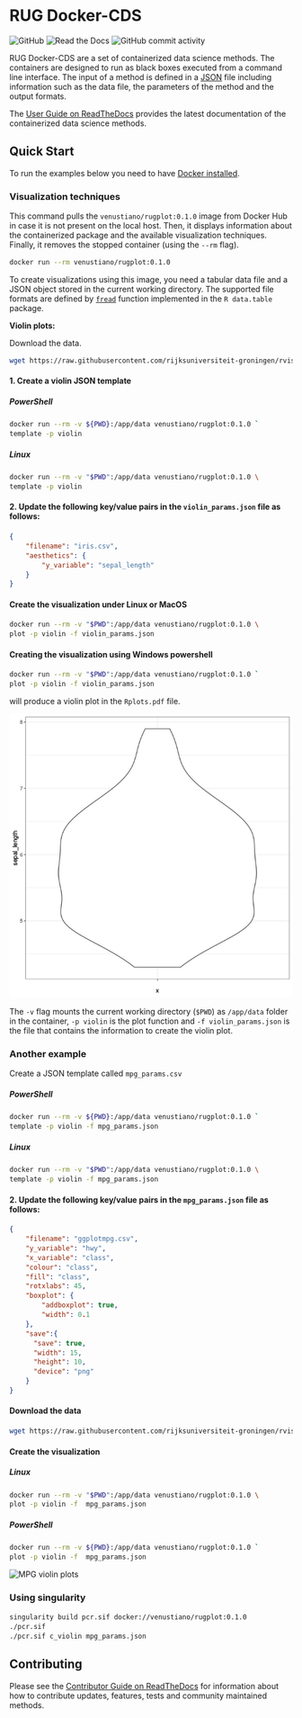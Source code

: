 # RUG Docker-CDS

![GitHub](https://img.shields.io/github/license/rijksuniversiteit-groningen/docker-cds)
![Read the Docs](https://img.shields.io/readthedocs/docker-cds)
![GitHub commit activity](https://img.shields.io/github/commit-activity/m/rijksuniversiteit-groningen/docker-cds)

RUG Docker-CDS are a set of containerized data science methods. The
containers are designed to run as black boxes executed from a command
line interface. The input of a method is defined in a
[JSON](https://www.json.org/json-en.html) file including information
such as the data file, the parameters of the method and the output
formats.

The [User Guide on
ReadTheDocs](https://docker-cds.readthedocs.io/en/latest/index.html)
provides the latest documentation of the containerized data science
methods.

## Quick Start

To run the examples below you need to have [Docker
installed](https://docs.docker.com/get-docker/).

### Visualization techniques

This command pulls the `venustiano/rugplot:0.1.0` image from
Docker Hub in case it is not present on the local host. Then, it
displays information about the containerized package and the available
visualization techniques. Finally, it removes the stopped container
(using the `--rm` flag).

```bash
docker run --rm venustiano/rugplot:0.1.0
```

To create visualizations using this image, you need a tabular data
file and a JSON object stored in the current working directory. The
supported file formats are defined by
[`fread`](https://rdrr.io/cran/data.table/man/fread.html) function
implemented in the `R data.table` package.

**Violin plots:**

Download the data.

```bash
wget https://raw.githubusercontent.com/rijksuniversiteit-groningen/rvispack/master/tests/testthat/data/iris.csv
```

#### 1. Create a violin JSON template

##### PowerShell


```bash
docker run --rm -v ${PWD}:/app/data venustiano/rugplot:0.1.0 `
template -p violin
```

##### Linux
```bash
docker run --rm -v "$PWD":/app/data venustiano/rugplot:0.1.0 \
template -p violin
```

#### 2. Update the following key/value pairs in the `violin_params.json` file as follows:

```json
{
	"filename": "iris.csv",
	"aesthetics": {
	    "y_variable": "sepal_length"
	}
}
```

#### Create the visualization under Linux or MacOS

```bash
docker run --rm -v "$PWD":/app/data venustiano/rugplot:0.1.0 \
plot -p violin -f violin_params.json
```

#### Creating the visualization using Windows powershell
```bash
docker run --rm -v "$PWD":/app/data venustiano/rugplot:0.1.0 `
plot -p violin -f violin_params.json
```

will produce a violin plot in the `Rplots.pdf` file.


![Violin plot](https://github.com/rijksuniversiteit-groningen/docker-cds/raw/master/docs/source/_static/Rplots.pdf.png)

The `-v` flag mounts the current working directory (`$PWD`) as
`/app/data` folder in the container, `-p violin` is the plot function
and `-f violin_params.json` is the file that contains the information
to create the violin plot.

### Another example

Create a JSON template called `mpg_params.csv`

##### PowerShell
```bash
docker run --rm -v ${PWD}:/app/data venustiano/rugplot:0.1.0 `
template -p violin -f mpg_params.json
```

##### Linux
```bash
docker run --rm -v "$PWD":/app/data venustiano/rugplot:0.1.0 \
template -p violin -f mpg_params.json
```

#### 2. Update the following key/value pairs in the `mpg_params.json` file as follows:

```json
{
    "filename": "ggplotmpg.csv",
    "y_variable": "hwy",
    "x_variable": "class",
    "colour": "class",
    "fill": "class",
    "rotxlabs": 45,
    "boxplot": {
		"addboxplot": true,
	    "width": 0.1
    },
	"save":{
	  "save": true,
	  "width": 15,
	  "height": 10,
	  "device": "png"
	}
}
```

#### Download the data

```bash
wget https://raw.githubusercontent.com/rijksuniversiteit-groningen/rvispack/master/tests/testthat/data/ggplotmpg.csv
```

#### Create the visualization

##### Linux
```bash
docker run --rm -v "$PWD":/app/data venustiano/rugplot:0.1.0 \ 
plot -p violin -f  mpg_params.json
```

##### PowerShell
```bash
docker run --rm -v ${PWD}:/app/data venustiano/rugplot:0.1.0 ` 
plot -p violin -f  mpg_params.json
```

![MPG violin
plots](https://github.com/rijksuniversiteit-groningen/docker-cds/raw/master/docs/source/_static/ggplotmpg.csv-violin-20221009_203930.png)


### Using singularity

```bash
singularity build pcr.sif docker://venustiano/rugplot:0.1.0
./pcr.sif
./pcr.sif c_violin mpg_params.json
```

## Contributing

Please see the [Contributor Guide on ReadTheDocs](https://docker-cds.readthedocs.io/en/latest/contributing/contributing.html) for information about how to contribute updates, features, tests and community maintained methods.
